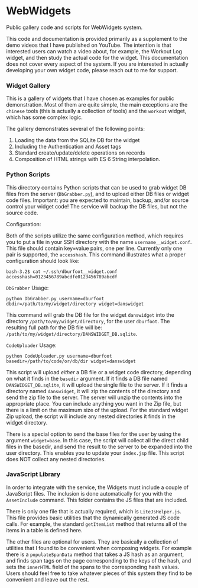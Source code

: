 # WebWidgets

Public gallery code and scripts for WebWidgets system. 

This code and documentation is provided primarily as a supplement to the demo videos that I have published
	on YouTube.
The intention is that interested users can watch a video about, for example, the Workout Log widget,
	and then study the actual code for the widget.
This documentation does not cover every aspect of the system.
If you are interested in actually developing your own widget code,
	please reach out to me for support.

### Widget Gallery

This is a gallery of widgets that I have chosen as examples for public demonstration.
Most of them are quite simple, the main exceptions are the `chinese` tools 
	(this is actually a collection of tools) 
	and the `workout` widget, which has some complex logic.
	

The gallery demonstrates several of the following points:

1. Loading the data from the SQLite DB for the widget
1. Including the Authentication and Asset tags
1. Standard create/update/delete operations on records
1. Composition of HTML strings with ES 6 String interpolation.


### Python Scripts

This directory contains Python scripts that can be used to grab widget DB files from the server (`DbGrabber.py`),
	and to upload either DB files or widget code files.
Important: you are expected to maintain, backup, and/or source control your widget code!
The service will backup the DB files, but not the source code. 

Configuration: 

Both of the scripts utilize the same configuration method,
	which requires you to put a file in your SSH directory
	with the name `username__widget.conf`.
This file should contain key=value pairs, one per line.
Currently only one pair is supported, the `accesshash`.
This command illustrates what a proper configuration should look like:

```
bash-3.2$ cat ~/.ssh/dburfoot__widget.conf 
accesshash=0123456789abcdfe0123456789abcdf
```


`DbGrabber` Usage:

```
python DbGrabber.py username=dburfoot dbdir=/path/to/my/widget/directory widget=danswidget
```

This command will grab the DB file for the widget `danswidget` into the directory `/path/to/my/widget/directory`,
	for the user `dburfoot`.
The resulting full path for the DB file will be: 
	`/path/to/my/widget/directory/DANSWIDGET_DB.sqlite`.


`CodeUploader` Usage:


```
python CodeUploader.py username=dburfoot basedir=/path/to/code/or/db/dir widget=danswidget
```

This script will upload *either* a DB file or a widget code directory, 
	depending on what it finds in the `basedir` argument.
If it finds a DB file named `DANSWIDGET_DB.sqlite`, 
	it will upload the single file to the server.
If it finds a directory named `danswidget`, it will zip the contents 
	of the directory and send the zip file to the server.
The server will unzip the contents into the appropriate place.
You can include anything you want in the Zip file, 
	but there is a limit on the maximum size of the upload.
For the standard widget Zip upload,
	the script will include any nested directories it finds in the widget directory.
	
There is a special option to send the base files for the user
	by using the argument `widget=base`.
In this case, the script will collect all the direct child files in the basedir,
	and send the result to the server to be expanded into the user directory.
This enables you to update your `index.jsp` file.
This script does NOT collect any nested directories.


### JavaScript Library

In order to integrate with the service, the Widgets must include a couple of JavaScript files.
The inclusion is done automatically for you with the `AssetInclude` command. 
This folder contains the JS files that are included.

There is only one file that is actually required, which is `LiteJsHelper.js`.
This file provides basic utilities that the dynamically generated JS code calls.
For example, the standard `getItemList` method that returns all of the items in a table
	is defined here. 
	
The other files are optional for users. 
They are basically a collection of utilities that I found to be convenient 
	when composing widgets.
For example there is a `populateSpanData` method that takes a JS hash as an argument,
	and finds span tags on the page corresponding to the keys of the hash,
	and sets the `innerHTML` field of the spans to the corresponding hash values.
Users should feel free to take whatever pieces of this system they find to be convenient
	and leave out the rest.

